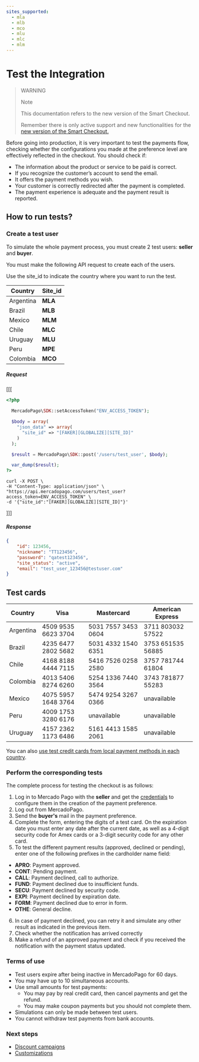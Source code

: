 ```yaml
---
sites_supported:
  - mla
  - mlb
  - mco
  - mlu
  - mlc
  - mlm
---
```


# Test the Integration

> WARNING
>
> Note
>
> This documentation refers to the new version of the Smart Checkout.
>
> Remember there is only active support and new functionalities for the [new version of the Smart Checkout.](https://www.mercadopago.com.ar/developers/en/guides/payments/web-payment-checkout/introduction/)

Before going into production, it is very important to test the payments flow, checking whether the configurations you made at the preference level are effectively reflected in the checkout.
You should check if:

+ The information about the product or service to be paid is correct.
+ If you recognize the customer’s account to send the email.
+ It offers the payment methods you wish.
+ Your customer is correctly redirected after the payment is completed.
+ The payment experience is adequate and the payment result is reported.

## How to run tests?

### Create a test user

To simulate the whole payment process, you must create 2 test users: **seller** and **buyer**.

You must make the following API request to create each of the users.

Use the site_id to indicate the country where you want to run the test.

| Country  | Site_id |
| ---- 	| ----- |
| Argentina   | **MLA** |
| Brazil  |  **MLB** |
| Mexico  |  **MLM** |
| Chile |  **MLC** |
| Uruguay |  **MLU** |
| Peru  |  **MPE** |
| Colombia  |  **MCO** |

##### _Request_
[[[
```php
<?php

  MercadoPago\SDK::setAccessToken("ENV_ACCESS_TOKEN");

  $body = array(
    "json_data" => array(
      "site_id" => "[FAKER][GLOBALIZE][SITE_ID]"
    )
  );

  $result = MercadoPago\SDK::post('/users/test_user', $body);

  var_dump($result);
?>
```
```curl
curl -X POST \
-H "Content-Type: application/json" \
"https://api.mercadopago.com/users/test_user?access_token=ENV_ACCESS_TOKEN" \
-d '{"site_id":"[FAKER][GLOBALIZE][SITE_ID]"}'
```
]]]
##### _Response_
```json
{
    "id": 123456,
    "nickname": "TT123456",
    "password": "qatest123456",
    "site_status": "active",
    "email": "test_user_123456@testuser.com"
}
```


## Test cards

| Country 	 | Visa 				       | Mastercard        | American Express |
| ---- 		   | ---- 				       | ----------        | ---------------- |
| Argentina  | 4509 9535 6623 3704 |5031 7557 3453 0604|3711 803032 57522 |
| Brazil  	 | 4235 6477 2802 5682 |5031 4332 1540 6351|3753 651535 56885 |
| Chile   	 | 4168 8188 4444 7115 |5416 7526 0258 2580|3757 781744 61804 |
| Colombia   | 4013 5406 8274 6260 |5254 1336 7440 3564|3743 781877 55283 |
| Mexico  	 | 4075 5957 1648 3764 |5474 9254 3267 0366| unavailable      |
| Peru    	 | 4009 1753 3280 6176 | unavailable       | unavailable      |
| Uruguay  	 | 4157 2362 1173 6486 |5161 4413 1585 2061| unavailable      |

You can also [use test credit cards from local payment methods in each country](https://www.mercadopago.com.ar/developers/en/guides/localization/local-cards).

### Perform the corresponding tests

The complete process for testing the checkout is as follows:

1. Log in to Mercado Pago with the **seller** and get the [credentials]([FAKER][CREDENTIALS][URL]) to configure them in the creation of the payment preference.
2. Log out from MercadoPago.
3. Send the **buyer's** mail in the payment preference.
4. Complete the form, entering the digits of a test card. On the expiration date you must enter any date after the current date, as well as a 4-digit security code for Amex cards or a 3-digit security code for any other card.
5. To test the different payment results (approved, declined or pending), enter one of the following prefixes in the cardholder name field:
  * **APRO**: Payment approved.  
  * **CONT**: Pending payment.  
  * **CALL**: Payment declined, call to authorize.  
  * **FUND**: Payment declined due to insufficient funds.  
  * **SECU**: Payment declined by security code.  
  * **EXPI**: Payment declined by expiration date.  
  * **FORM**: Payment declined due to error in form.  
  * **OTHE**: General decline.  
6. In case of payment declined, you can retry it and simulate any other result as indicated in the previous item.
7. Check whether the notification has arrived correctly
8. Make a refund of an approved payment and check if you received the notification with the payment status updated.

### Terms of use

+ Test users expire after being inactive in MercadoPago for 60 days.
+ You may have up to 10 simultaneous accounts.
+ Use small amounts for test payments:
  * You may pay by real credit card, then cancel payments and get the refund.
  * You may make coupon payments but you should not complete them.
+ Simulations can only be made between test users.
+ You cannot withdraw test payments from bank accounts.

### Next steps

* [Discount campaigns](https://www.mercadopago.com.ar/developers/en/guides/payments/web-payment-checkout/v1/discount-campaigns/)
* [Customizations](https://www.mercadopago.com.ar/developers/en/guides/payments/web-payment-checkout/v1/personalization/)
